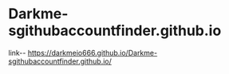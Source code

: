# Darkme-sgithubaccountfinder.github.io
link-- https://darkmeio666.github.io/Darkme-sgithubaccountfinder.github.io/
